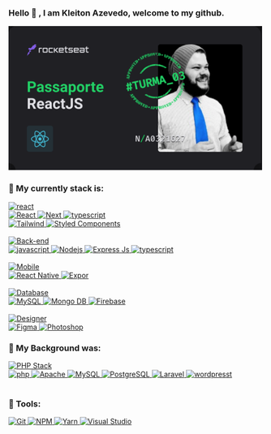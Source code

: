 ### Hello  👋 , I am Kleiton Azevedo, welcome to my github.


<img src="https://github.com/kleitonADS/kleitonADS/blob/main/RocketSeat.png" alt="Passaport Rocket Seat" width="500px" />

###  :dart: My currently stack is:

<a href="#">
      <img alt="react" src="https://img.shields.io/badge/ Front--end ( HTML5, CSS3, JAVASCRIPT )-white.svg?style=for-the-badge&logo=swagger&logoColor=black" />
</a>

<br/>


<a href="#">
      <img alt="React" src="https://img.shields.io/badge/react-0076D0.svg?style=for-the-badge&logo=react&logoColor=white" />
</a>

<a href="#">
      <img alt="Next" src="https://img.shields.io/badge/next-0076D0.svg?style=for-the-badge&logo=next.js&logoColor=white" />
</a>
<a href="#">
      <img alt="typescript" src="https://img.shields.io/badge/typescript-0076D0.svg?style=for-the-badge&logo=typescript&logoColor=white" />
</a>

<br/>

<a href="#">
      <img alt="Tailwind" src="https://img.shields.io/badge/Tailwind-0076D0.svg?style=for-the-badge&logo=tailwindcss&logoColor=white" />
</a>

<a href="#">
      <img alt="Styled Components" src="https://img.shields.io/badge/Styled Components-0076D0.svg?style=for-the-badge&logo=styledcomponents&logoColor=white" />
</a>
<br/>
<br/>


<a href="#">
      <img alt="Back-end" src="https://img.shields.io/badge/ Back--end-white.svg?style=for-the-badge&logo=swagger&logoColor=black" />
</a> 
<br/>

<a href="#">
      <img alt="javascript" src="https://img.shields.io/badge/JavaScript-0076D0.svg?style=for-the-badge&logo=javascript&logoColor=white" />
</a>
<a href="#">
      <img alt="Nodejs" src="https://img.shields.io/badge/node-0076D0.svg?style=for-the-badge&logo=node.js&logoColor=white" />
</a>

<a href="#">
      <img alt="Express Js" src="https://img.shields.io/badge/express JS-0076D0.svg?style=for-the-badge&logo=express&logoColor=white" />
</a>
<a href="#">
      <img alt="typescript" src="https://img.shields.io/badge/typescript-0076D0.svg?style=for-the-badge&logo=typescript&logoColor=white" />
</a>
<br/>
<br/>

<a href="#">
      <img alt="Mobile" src="https://img.shields.io/badge/ Mobile ( HTML5, CSS3, JAVASCRIPT )-white.svg?style=for-the-badge&logo=swagger&logoColor=black" />
</a>
<br/>
<a href="#">
      <img alt="React Native" src="https://img.shields.io/badge/react Native-0076D0.svg?style=for-the-badge&logo=react&logoColor=white" />
</a>
<a href="#">
      <img alt="Expor" src="https://img.shields.io/badge/Expo-0076D0.svg?style=for-the-badge&logo=expo&logoColor=white" />
</a>

<br/>
<br/>
<a href="#">
      <img alt="Database" src="https://img.shields.io/badge/ Database-white.svg?style=for-the-badge&logo=swagger&logoColor=black" />
</a>
<br/>

<a href="#">
      <img alt="MySQL" src="https://img.shields.io/badge/MySQL-0076D0.svg?style=for-the-badge&logo=mysql&logoColor=white" />
</a>

<a href="#">
      <img alt="Mongo DB" src="https://img.shields.io/badge/Mongo DB-0076D0.svg?style=for-the-badge&logo=mongodb&logoColor=white" />
</a>

<a href="#">
      <img alt="Firebase" src="https://img.shields.io/badge/Firebase-0076D0.svg?style=for-the-badge&logo=firebase&logoColor=white" />
</a>

<br/>
<br/>

<a href="#">
      <img alt="Designer" src="https://img.shields.io/badge/ Designer-white.svg?style=for-the-badge&logo=swagger&logoColor=black" />
</a>
<br/>
<a href="#">
      <img alt="Figma" src="https://img.shields.io/badge/Figma-0076D0.svg?style=for-the-badge&logo=figma&logoColor=white" />
</a>
<a href="#">
      <img alt="Photoshop" src="https://img.shields.io/badge/Photoshop-0076D0.svg?style=for-the-badge&logo=adobe-photoshop&logoColor=white" />
</a>
<br/>


### :school_satchel: My Background was:


<a href="#">
      <img alt="PHP Stack" src="https://img.shields.io/badge/ PHP-- Stack (LAMP)-white.svg?style=for-the-badge&logo=swagger&logoColor=black" />
</a>
<br/>
<a href="#">
      <img alt="php" src="https://img.shields.io/badge/php-0076D0.svg?style=for-the-badge&logo=php&logoColor=white" />
</a>

<a href="#">
      <img alt="Apache" src="https://img.shields.io/badge/apache-0076D0.svg?style=for-the-badge&logo=apache&logoColor=white" />
</a>
<a href="#">
      <img alt="MySQL" src="https://img.shields.io/badge/MySQL-0076D0.svg?style=for-the-badge&logo=mysql&logoColor=white" />
</a>

<a href="#">
      <img alt="PostgreSQL" src="https://img.shields.io/badge/PostgreSQL-0076D0.svg?style=for-the-badge&logo=PostgreSQL&logoColor=white" />
</a>

<a href="#">
      <img alt="Laravel" src="https://img.shields.io/badge/Laravel-0076D0.svg?style=for-the-badge&logo=Laravel&logoColor=white" />
</a>

<a href="#">
      <img alt="wordpresst" src="https://img.shields.io/badge/Wordpress-0076D0.svg?style=for-the-badge&logo=wordpress&logoColor=white" />
</a>
<br/>
<br/>

### :wrench: Tools:

<a href="#">
      <img alt="Git" src="https://img.shields.io/badge/Git-0076D0.svg?style=for-the-badge&logo=git&logoColor=white" />
</a>


<a href="#">
      <img alt="NPM" src="https://img.shields.io/badge/NPM-0076D0.svg?style=for-the-badge&logo=npm&logoColor=white" />
</a>
<a href="#">
      <img alt="Yarn" src="https://img.shields.io/badge/Yarn-0076D0.svg?style=for-the-badge&logo=yarn&logoColor=white" />
</a>

<a href="#">
      <img alt="Visual Studio" src="https://img.shields.io/badge/Visual Studio-0076D0.svg?style=for-the-badge&logo=visualstudio&logoColor=white" />
</a>


